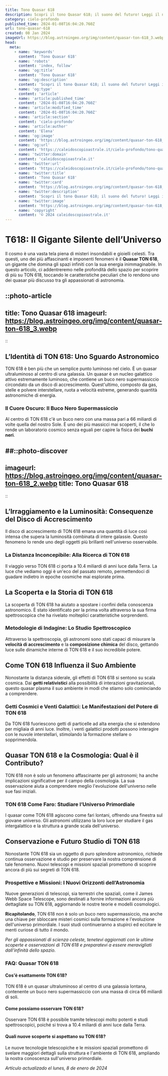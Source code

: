 ```yaml
---
title: Tono Quasar 618
description: Scopri il tono Quasar 618; il suono del futuro! Leggi il nostro articolo per esplorare misteri e potenzialità di questa frequenza unica.
category: cielo-profondo
published_time: 2024-01-08T16:04:20.760Z
url: tono-quasar-618
created: 08 Jan 2024
imageUrl: https://blog.astroingeo.org/img/content/quasar-ton-618_3.webp
head:
  meta:
    - name: 'keywords'
      content: 'Tono Quasar 618'
    - name: 'robots'
      content: 'index, follow'
    - name: 'og:title'
      content: 'Tono Quasar 618'
    - name: 'og:description'
      content: 'Scopri il tono Quasar 618; il suono del futuro! Leggi il nostro articolo per esplorare misteri e potenzialità di questa frequenza unica.'
    - name: 'og:type'
      content: 'article'
    - name: 'article:published_time'
      content: '2024-01-08T16:04:20.760Z'
    - name: 'article:modified_time'
      content: '2024-01-08T16:04:20.760Z'
    - name: 'article:section'
      content: 'cielo-profondo'
    - name: 'article:author'
      content: 'Elena'
    - name: 'og:image'
      content: 'https://blog.astroingeo.org/img/content/quasar-ton-618_3.webp'
    - name: 'og:url'
      content: 'https://caleidoscopioastrale.it/cielo-profondo/tono-quasar-618'
    - name: 'twitter:domain'
      content: 'caleidoscopioastrale.it'
    - name: 'twitter:url'
      content: 'https://caleidoscopioastrale.it/cielo-profondo/tono-quasar-618'
    - name: 'twitter:title'
      content: 'Tono Quasar 618'
    - name: 'twitter:card'
      content: 'https://blog.astroingeo.org/img/content/quasar-ton-618_3.webp'
    - name: 'twitter:description'
      content: 'Scopri il tono Quasar 618; il suono del futuro! Leggi il nostro articolo per esplorare misteri e potenzialità di questa frequenza unica.'
    - name: 'twitter:image'
      content: 'https://blog.astroingeo.org/img/content/quasar-ton-618_3.webp'
    - name: 'copyright'
      content: '© 2024 caleidoscopioastrale.it'
---
```

# T618: Il Gigante Silente dell’Universo

Il cosmo è una vasta tela piena di misteri insondabili e gioielli celesti. Tra questi, uno dei più affascinanti e imponenti fenomeni è il **Quasar TON 618**, un gigante che domina gli spazi infiniti con la sua energia inimmaginabile. In questo articolo, ci addentreremo nelle profondità dello spazio per scoprire di più su TON 618, toccando le caratteristiche peculiari che lo rendono uno dei quasar più discusso tra gli appassionati di astronomia.

::photo-article
---
title: Tono Quasar 618
imageurl: https://blog.astroingeo.org/img/content/quasar-ton-618_3.webp
---
::

## L’Identità di TON 618: Uno Sguardo Astronomico

TON 618 è ben più che un semplice punto luminoso nel cielo. È un quasar ultraluminoso al centro di una galassia. Un quasar è un nucleo galattico attivo estremamente luminoso, che contiene un buco nero supermassiccio circondato da un disco di accrescimento. Quest'ultimo, composto da gas, stelle e polvere interstellare, ruota a velocità estreme, generando quantità astronomiche di energia.

### Il Cuore Oscuro: Il Buco Nero Supermassiccio

Al centro di TON 618 c'è un buco nero con una massa pari a 66 miliardi di volte quella del nostro Sole. È uno dei più massicci mai scoperti, il che lo rende un laboratorio cosmico senza eguali per capire la fisica dei **buchi neri**.

##::photo-discover
---
imageurl: https://blog.astroingeo.org/img/content/quasar-ton-618_2.webp
title: Tono Quasar 618
---
::

## L’Irraggiamento e la Luminosità: Consequenze del Disco di Accrescimento

Il disco di accrescimento di TON 618 emana una quantità di luce così intensa che supera la luminosità combinata di intere galassie. Questo fenomeno lo rende uno degli oggetti più brillanti nell'universo osservabile.

### La Distanza Inconcepibile: Alla Ricerca di TON 618

Il viaggio verso TON 618 ci porta a 10.4 miliardi di anni luce dalla Terra. La luce che vediamo oggi è un'eco del passato remoto, permettendoci di guadare indietro in epoche cosmiche mai esplorate prima.

## La Scoperta e la Storia di TON 618

La scoperta di TON 618 ha aiutato a spostare i confini della conoscenza astronomico. È stato identificato per la prima volta attraverso la sua firma spettroscopica che ha rivelato molteplici caratteristiche sorprendenti.

### Metodologie di Indagine: Lo Studio Spettroscopico

Attraverso la spettroscopia, gli astronomi sono stati capaci di misurare la **velocità di accrescimento** e la **composizione chimica** del disco, gettando luce sulle dinamiche interne di TON 618 e il suo incredibile potere.

## Come TON 618 Influenza il Suo Ambiente

Nonostante la distanza siderale, gli effetti di TON 618 si sentono su scala cosmica. Dai **getti relativistici** alla possibilità di interazioni gravitazionali, questo quasar plasma il suo ambiente in modi che stiamo solo cominciando a comprendere. 

### Getti Cosmici e Venti Galattici: Le Manifestazioni del Potere di TON 618

Da TON 618 fuoriescono getti di particelle ad alta energia che si estendono per migliaia di anni luce. Inoltre, i venti galattici prodotti possono interagire con le nuvole interstellari, stimolando la formazione stellare o sopprimendola.

## Quasar TON 618 e la Cosmologia: Qual è il Contributo?

TON 618 non è solo un fenomeno affascinante per gli astronomi; ha anche implicazioni significative per il campo della cosmologia. La sua osservazione aiuta a comprendere meglio l'evoluzione dell'universo nelle sue fasi iniziali.

### TON 618 Come Faro: Studiare l’Universo Primordiale

I quasar come TON 618 agiscono come fari lontani, offrendo una finestra sul giovane universo. Gli astronomi utilizzano la loro luce per studiare il gas intergalattico e la struttura a grande scala dell'universo.

## Conservazione e Futuro Studio di TON 618

Nonostante TON 618 sia un oggetto di puro splendore astronomico, richiede continua osservazione e studio per preservare la nostra comprensione di tale fenomeno. Nuovi telescopi e missioni spaziali promettono di scoprire ancora di più sui segreti di TON 618.

### Prospettive e Missioni: I Nuovi Orizzonti dell’Astronomia

Nuove generazioni di telescopi, sia terrestri che spaziali, come il James Webb Space Telescope, sono destinati a fornire informazioni ancora più dettagliate su TON 618, aggiornando le nostre teorie e modelli cosmologici.

**Ricapitolando**, TON 618 non è solo un buco nero supermassiccio, ma anche una chiave per sbloccare misteri cosmici sulla formazione e l'evoluzione dell'universo primordiale. I suoi studi continueranno a stupirci ed eccitare le menti curiose di tutto il mondo.

*Per gli appassionati di scienza celeste, tenetevi aggiornati con le ultime scoperte e osservazioni di TON 618 e preparatevi a essere meravigliati dall'infinità dello spazio.*

### FAQ: Quasar TON 618

#### Cos'è esattamente TON 618?
TON 618 è un quasar ultraluminoso al centro di una galassia lontana, contenente un buco nero supermassiccio con una massa di circa 66 miliardi di soli.

#### Come possiamo osservare TON 618?
Osservare TON 618 è possibile tramite telescopi molto potenti e studi spettroscopici, poiché si trova a 10.4 miliardi di anni luce dalla Terra.

#### Quali nuove scoperte si aspettano su TON 618?
Le nuove tecnologie telescopiche e le missioni spaziali promettono di svelare maggiori dettagli sulla struttura e l'ambiente di TON 618, ampliando la nostra conoscenza sull'universo primordiale.

_Artículo actualizado el lunes, 8 de enero de 2024_